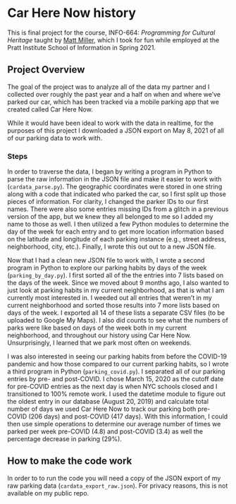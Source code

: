 # Car Here Now history
This is final project for the course, INFO-664: *Programming for Cultural Heritage* taught by [Matt Miller](https://github.com/thisismattmiller "Matt Miller"), which I took for fun while employed at the Pratt Institute School of Information in Spring 2021.

## Project Overview
The goal of the project was to analyze all of the data my partner and I collected over roughly the past year and a half on when and where we’ve parked our car, which has been tracked via a mobile parking app that we created called Car Here Now.

While it would have been ideal to work with the data in realtime, for the purposes of this project I downloaded a JSON export on May 8, 2021 of all of our parking data to work with.

### Steps
In order to traverse the data, I began by writing a program in Python to parse the raw information in the JSON file and make it easier to work with (`cardata_parse.py`). The geographic coordinates were stored in one string along with a code that indicated who parked the car, so I first split up those pieces of information. For clarity, I changed the parker IDs to our first names. There were also some entries missing IDs from a glitch in a previous version of the app, but we knew they all belonged to me so I added my name to those as well. I then utilized a few Python modules to determine the day of the week for each entry and to get more location information based on the latitude and longitude of each parking instance (e.g., street address, neighborhood, city, etc.). Finally, I wrote this out out to a new JSON file. 

Now that I had a clean new JSON file to work with, I wrote a second program in Python to explore our parking habits by days of the week (`parking_by_day.py`). I first sorted all of the the entries into 7 lists based on the days of the week. Since we moved about 9 months ago, I also wanted to just look at parking habits in my current neighborhood, as that is what I am currently most interested in. I weeded out all entries that weren’t in my current neighborhood and sorted those results into 7 more lists based on days of the week. I exported all 14 of these lists a separate CSV files (to be uploaded to Google My Maps). I also did counts to see what the numbers of parks were like based on days of the week both in my current neighborhood, and throughout our history using Car Here Now. Unsurprisingly, I learned that we park most often on weekends.

I was also interested in seeing our parking habits from before the COVID-19 pandemic and how those compared to our current parking habits, so I wrote a third program in Python (`parking_covid.py`). I separated all of our parking entries by pre- and post-COVID. I chose March 15, 2020 as the cutoff date for pre-COVID entries as the next day is when NYC schools closed and I transitioned to 100% remote work. I used the datetime module to figure out the oldest entry in our database (August 20, 2019) and calculate total number of days we used Car Here Now to track our parking both pre-COVID (206 days) and post-COVID (417 days). With this information, I could then use simple operations to determine our average number of times we parked per week pre-COVID (4.8) and post-COVID (3.4) as well the percentage decrease in parking (29%). 

## How to make the code work
In order to to run the code you will need a copy of the JSON export of my raw parking data (`cardata_export_raw.json`). For privacy reasons, this is not available on my public repo. 
